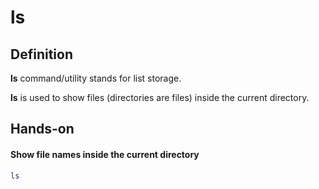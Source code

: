 # ls

## Definition
**ls** command/utility stands for list storage.

**ls** is used to show files (directories are files) inside the current directory.

## Hands-on

#### Show file names inside the current directory
```bash
ls
```